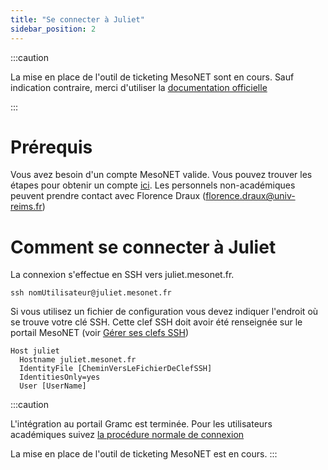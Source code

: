 ```yaml
---
title: "Se connecter à Juliet"
sidebar_position: 2
---
```


:::caution

La mise en place de l'outil de ticketing MesoNET sont en cours. Sauf indication contraire, merci d'utiliser la [documentation officielle](https://www.mesonet.fr/documentation/user-documentation/acces/portail)

:::

# Prérequis

Vous avez besoin d'un compte MesoNET valide. Vous pouvez trouver les étapes pour obtenir un compte [ici](https://www.mesonet.fr/documentation/user-documentation/acces/portail). 
Les personnels non-académiques peuvent prendre contact avec Florence Draux (florence.draux@univ-reims.fr)


# Comment se connecter à Juliet

La connexion s'effectue en SSH vers juliet.mesonet.fr.

` ssh nomUtilisateur@juliet.mesonet.fr `

Si vous utilisez un fichier de configuration vous devez indiquer l'endroit où se trouve votre clé SSH. Cette clef SSH doit avoir été renseignée sur le portail MesoNET (voir [Gérer ses clefs SSH](http://localhost:3000/documentation/user-documentation/acces/ssh))

```
Host juliet
  Hostname juliet.mesonet.fr
  IdentityFile [CheminVersLeFichierDeClefSSH]
  IdentitiesOnly=yes
  User [UserName]
```

:::caution

L'intégration au portail Gramc est terminée. Pour les utilisateurs académiques suivez [la procédure normale de connexion](https://www.mesonet.fr/documentation/user-documentation/acces/portail)

La mise en place de l'outil de ticketing MesoNET est en cours.
:::






